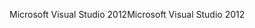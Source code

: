 <span data-ttu-id="d9179-101">Microsoft Visual Studio 2012</span><span class="sxs-lookup"><span data-stu-id="d9179-101">Microsoft Visual Studio 2012</span></span>